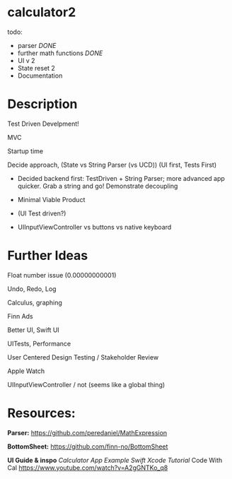 # calculator2


todo:

- parser *DONE*
- further math functions *DONE*
- UI v 2
- State reset 2
- Documentation

# Description

Test Driven Develpment!

MVC

Startup time

Decide approach, (State vs String Parser (vs UCD)) (UI first, Tests First)
 - Decided backend first: TestDriven + String Parser; more advanced app quicker. Grab a string and go! Demonstrate decoupling
- Minimal Viable Product

- (UI Test driven?)
	
- UIInputViewController vs buttons vs native keyboard

# Further Ideas

Float number issue (0.00000000001)

Undo, Redo, Log

Calculus, graphing

Finn Ads

Better UI, Swift UI

UITests, Performance 

User Centered Design Testing / Stakeholder Review

Apple Watch

UIInputViewController / not (seems like a global thing)



# Resources:

**Parser:**
https://github.com/peredaniel/MathExpression

**BottomSheet:**
https://github.com/finn-no/BottomSheet

**UI Guide & inspo**
*Calculator App Example Swift Xcode Tutorial*
Code With Cal
https://www.youtube.com/watch?v=A2gGNTKo_q8
